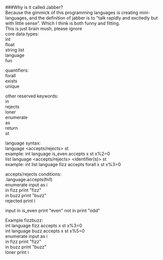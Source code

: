 ###Why is it called Jabber?  
Because the gimmick of this programming languages is creating mini-languages, and the definition of jabber is to "talk rapidly and excitedly but with little sense". Which I think is both funny and fitting.  
This is just brain mush, please ignore  
core data types:  
int  
float  
string 
list  
language  
fun 

quantifiers:  
forall  
exists  
unique  
  
other reserved keywords:  
in  
rejects  
loner  
enumerate  
as  
return  
st  
  
language syntax:  
<type> language <name> <accepts/rejects> <identifier> st <condition>  
example: int language is_even accepts x st x%2=0  
<type> list language <name> <accepts/rejects> <quantifier> <identifier(s)> st <condition>  
example: int list language fizz accepts forall x st x%3=0  
  
accepts/rejects conditions:  
<variable>.language.accepts(fn1)  
enumerate input as i   
    in fizz print "fizz"   
    in buzz print "buzz"   
    rejected print i    
  
input in is_even print "even" not in print "odd" 
 
Example fizzbuzz:  
int language fizz accepts x st x%3=0   
int language buzz accepts x st x%5=0  
enumerate input as i   
    in fizz print "fizz"    
    in buzz print "buzz"   
    loner print i  